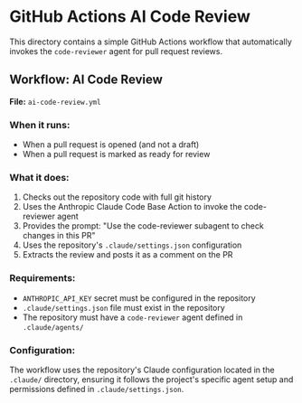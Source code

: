 # GitHub Actions AI Code Review

This directory contains a simple GitHub Actions workflow that automatically invokes the `code-reviewer` agent for pull request reviews.

## Workflow: AI Code Review

**File:** `ai-code-review.yml`

### When it runs:
- When a pull request is opened (and not a draft)
- When a pull request is marked as ready for review

### What it does:
1. Checks out the repository code with full git history
2. Uses the Anthropic Claude Code Base Action to invoke the code-reviewer agent
3. Provides the prompt: "Use the code-reviewer subagent to check changes in this PR"
4. Uses the repository's `.claude/settings.json` configuration
5. Extracts the review and posts it as a comment on the PR

### Requirements:
- `ANTHROPIC_API_KEY` secret must be configured in the repository
- `.claude/settings.json` file must exist in the repository
- The repository must have a `code-reviewer` agent defined in `.claude/agents/`

### Configuration:
The workflow uses the repository's Claude configuration located in the `.claude/` directory, ensuring it follows the project's specific agent setup and permissions defined in `.claude/settings.json`.
